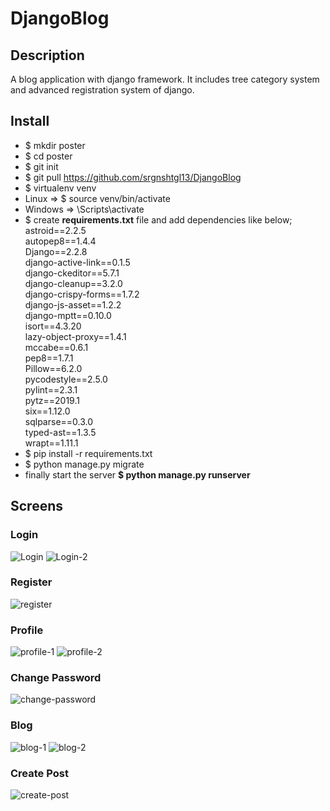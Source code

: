 # DjangoBlog
## Description
A blog application with django framework. It includes tree category system and advanced registration system of django.
## Install
* $ mkdir poster
* $ cd poster
* $ git init
* $ git pull https://github.com/srgnshtgl13/DjangoBlog
* $ virtualenv venv
* Linux => $ source venv/bin/activate
* Windows => \Scripts\activate
* $ create **requirements.txt** file and add dependencies like below;<br>
astroid==2.2.5<br>
autopep8==1.4.4<br>
Django==2.2.8<br>
django-active-link==0.1.5<br>
django-ckeditor==5.7.1<br>
django-cleanup==3.2.0<br>
django-crispy-forms==1.7.2<br>
django-js-asset==1.2.2<br>
django-mptt==0.10.0<br>
isort==4.3.20<br>
lazy-object-proxy==1.4.1<br>
mccabe==0.6.1<br>
pep8==1.7.1<br>
Pillow==6.2.0<br>
pycodestyle==2.5.0<br>
pylint==2.3.1<br>
pytz==2019.1<br>
six==1.12.0<br>
sqlparse==0.3.0<br>
typed-ast==1.3.5<br>
wrapt==1.11.1<br>
* $ pip install -r requirements.txt
* $ python manage.py migrate
* finally start the server **$ python manage.py runserver**
## Screens
### Login
![Login](https://user-images.githubusercontent.com/48659439/61064333-3e198980-a40a-11e9-90d6-324ae591c580.jpg)
![Login-2](https://user-images.githubusercontent.com/48659439/61064454-791bbd00-a40a-11e9-8339-fc19b861d53d.jpg)
### Register
![register](https://user-images.githubusercontent.com/48659439/61064493-905aaa80-a40a-11e9-9b59-2a3cc30b5dd8.jpg)
### Profile
![profile-1](https://user-images.githubusercontent.com/48659439/61064554-ab2d1f00-a40a-11e9-95e2-fbb5213f238b.jpg)
![profile-2](https://user-images.githubusercontent.com/48659439/61064555-ab2d1f00-a40a-11e9-9915-1ec131d87a0e.jpg)
### Change Password
![change-password](https://user-images.githubusercontent.com/48659439/61064680-ec253380-a40a-11e9-890f-dc605141f4d8.jpg)
### Blog
![blog-1](https://user-images.githubusercontent.com/48659439/61064601-c5ff9380-a40a-11e9-9d5b-9baf01918f16.jpg)
![blog-2](https://user-images.githubusercontent.com/48659439/61064602-c6982a00-a40a-11e9-9b78-f9170d9584f7.jpg)
### Create Post
![create-post](https://user-images.githubusercontent.com/48659439/61064682-ecbdca00-a40a-11e9-8e87-2dfb34933fc7.jpg)

